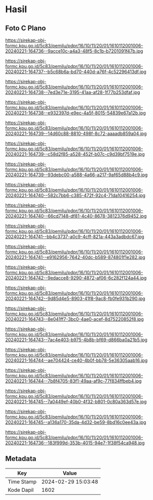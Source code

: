 # Hasil

## Foto C Plano

https://sirekap-obj-formc.kpu.go.id/5c83/pemilu/pdpr/16/10/11/20/01/1610112001006-20240221-164736--9acce10c-a4a3-48f5-8c1b-b7201091f47b.jpg

https://sirekap-obj-formc.kpu.go.id/5c83/pemilu/pdpr/16/10/11/20/01/1610112001006-20240221-164737--b5c68b6a-bd70-440d-a76f-4c52296413df.jpg

https://sirekap-obj-formc.kpu.go.id/5c83/pemilu/pdpr/16/10/11/20/01/1610112001006-20240221-164738--7ed3e71e-3195-41aa-af28-1f77b253dfaf.jpg

https://sirekap-obj-formc.kpu.go.id/5c83/pemilu/pdpr/16/10/11/20/01/1610112001006-20240221-164738--e932397d-e9ec-4a5f-8015-54839e67a12b.jpg

https://sirekap-obj-formc.kpu.go.id/5c83/pemilu/pdpr/16/10/11/20/01/1610112001006-20240221-164739--14d60c88-8810-498f-8c72-aaaadb859a04.jpg

https://sirekap-obj-formc.kpu.go.id/5c83/pemilu/pdpr/16/10/11/20/01/1610112001006-20240221-164739--c58d2f85-a528-452f-b07c-c9d39bf7519e.jpg

https://sirekap-obj-formc.kpu.go.id/5c83/pemilu/pdpr/16/10/11/20/01/1610112001006-20240221-164739--93debc00-a588-4a66-a217-9af65d88b4c9.jpg

https://sirekap-obj-formc.kpu.go.id/5c83/pemilu/pdpr/16/10/11/20/01/1610112001006-20240221-164740--582c7bb6-c385-472f-92c4-71da10416254.jpg

https://sirekap-obj-formc.kpu.go.id/5c83/pemilu/pdpr/16/10/11/20/01/1610112001006-20240221-164740--66cd7148-df81-4c40-8678-3812376d9452.jpg

https://sirekap-obj-formc.kpu.go.id/5c83/pemilu/pdpr/16/10/11/20/01/1610112001006-20240221-164741--bb4c3737-a0c9-4cff-821a-443a3adbdc67.jpg

https://sirekap-obj-formc.kpu.go.id/5c83/pemilu/pdpr/16/10/11/20/01/1610112001006-20240221-164741--e9162956-7642-40dc-b589-874801f1e282.jpg

https://sirekap-obj-formc.kpu.go.id/5c83/pemilu/pdpr/16/10/11/20/01/1610112001006-20240221-164742--9edacce8-9290-4872-af06-6c282f124a44.jpg

https://sirekap-obj-formc.kpu.go.id/5c83/pemilu/pdpr/16/10/11/20/01/1610112001006-20240221-164742--9d85d4e5-8903-41f8-9ac8-fb0fe931b290.jpg

https://sirekap-obj-formc.kpu.go.id/5c83/pemilu/pdpr/16/10/11/20/01/1610112001006-20240221-164743--8e041ff7-3bc0-4ae0-acef-8d75220852f8.jpg

https://sirekap-obj-formc.kpu.go.id/5c83/pemilu/pdpr/16/10/11/20/01/1610112001006-20240221-164743--7ac4e403-b975-4b8b-bf69-d866ba0a21b5.jpg

https://sirekap-obj-formc.kpu.go.id/5c83/pemilu/pdpr/16/10/11/20/01/1610112001006-20240221-164744--ae704424-ce40-4b0f-bb78-5e36305aab16.jpg

https://sirekap-obj-formc.kpu.go.id/5c83/pemilu/pdpr/16/10/11/20/01/1610112001006-20240221-164744--7b8f4705-83f1-49aa-af9c-77f834ffbeb4.jpg

https://sirekap-obj-formc.kpu.go.id/5c83/pemilu/pdpr/16/10/11/20/01/1610112001006-20240221-164745--7a0449ef-40b0-4f32-b801-0c80a363d57e.jpg

https://sirekap-obj-formc.kpu.go.id/5c83/pemilu/pdpr/16/10/11/20/01/1610112001006-20240221-164745--a136a170-35da-4d32-be59-8bd16c0ee43a.jpg

https://sirekap-obj-formc.kpu.go.id/5c83/pemilu/pdpr/16/10/11/20/01/1610112001006-20240221-164736--183f999d-353b-4015-94e7-1f38f54ca948.jpg


## Metadata

| Key        | Value               |
| ---------- | ------------------- |
| Time Stamp | 2024-02-29 15:03:48 |
| Kode Dapil | 1602                |



